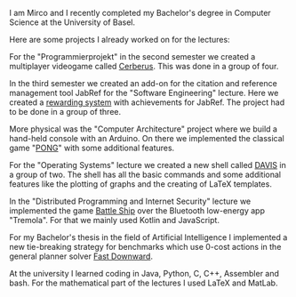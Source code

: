I am Mirco and I recently completed my Bachelor's degree in Computer Science at the University of Basel.

Here are some projects I already worked on for the lectures:

For the "Programmierprojekt" in the second semester we created a multiplayer videogame called [Cerberus](https://github.com/schn-lars/Cerberus2.0). This was done in a group of four.

In the third semester we created an add-on for the citation and reference management tool JabRef for the "Software Engineering" lecture. Here we created a [rewarding system](https://github.com/mircofrco/jabref) with achievements for JabRef. The project had to be done in a group of three.

More physical was the "Computer Architecture" project where we build a hand-held console with an Arduino. On there we implemented the classical game "[PONG](https://github.com/mircofrco/PONG_Plus)" with some additional features.

For the "Operating Systems" lecture we created a new shell called [DAVIS](https://github.com/schn-lars/Project) in a group of two. The shell has all the basic commands and some additional features like the plotting of graphs and the creating of LaTeX templates.

In the "Distributed Programming and Internet Security" lecture we implemented the game [Battle Ship](https://github.com/schn-lars/BattleShipSSB) over the Bluetooth low-energy app "Tremola". For that we mainly used Kotlin and JavaScript.

For my Bachelor's thesis in the field of Artificial Intelligence I implemented a new tie-breaking strategy for benchmarks which use 0-cost actions in the general planner solver [Fast Downward](https://github.com/mircofrco/downward).

At the university I learned coding in Java, Python, C, C++, Assembler and bash. For the mathematical part of the lectures I used LaTeX and MatLab.
